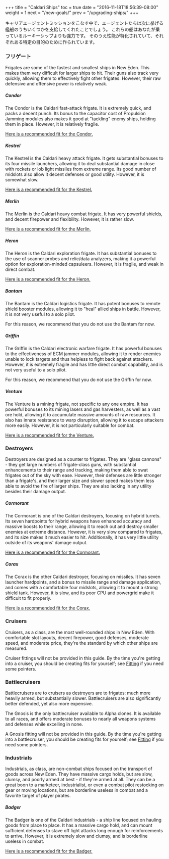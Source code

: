 +++ title = "Caldari Ships" toc = true date = "2016-11-18T18:56:39-08:00" weight = 1 next = "/new-goals/" prev = "/upgrading-ships/" +++

キャリアエージェントミッションをこなす中で、エージェントたちは次に挙げる艦船のうちいくつかを支給してくれたことでしょう。 これらの船はあなたが乗っているルーキーシップよりも強力です。 そのうえ性能が特化されていて、それぞれある特定の目的のために作られています。

### フリゲート

Frigates are some of the fastest and smallest ships in New Eden. This makes them very difficult for larger ships to hit. Their guns also track very quickly, allowing them to effectively fight other frigates. However, their raw defensive and offensive power is relatively weak.

##### Condor

The Condor is the Caldari fast-attack frigate. It is extremely quick, and packs a decent punch. Its bonus to the capacitor cost of Propulsion Jamming modules also makes it good at "tackling" enemy ships, holding them in place. However, it is relatively fragile.

[Here is a recommended fit for the Condor.](/upgrading-ships/caldari/condor/)

##### Kestrel

The Kestrel is the Caldari heavy attack frigate. It gets substantial bonuses to its four missile launchers, allowing it to deal substantial damage in close with rockets or lob light missiles from extreme range. Its good number of midslots also allow it decent defenses or good utility. However, it is somewhat slow.

[Here is a recommended fit for the Kestrel.](/upgrading-ships/caldari/kestrel/)

##### Merlin

The Merlin is the Caldari heavy combat frigate. It has very powerful shields, and decent firepower and flexibility. However, it is rather slow.

[Here is a recommended fit for the Merlin.](/upgrading-ships/caldari/merlin/)

##### Heron

The Heron is the Caldari exploration frigate. It has substantial bonuses to the use of scanner probes and relic/data analyzers, making it a powerful option for exploration-minded capsuleers. However, it is fragile, and weak in direct combat.

[Here is a recommended fit for the Heron.](/upgrading-ships/caldari/heron/)

##### Bantam

The Bantam is the Caldari logistics frigate. It has potent bonuses to remote shield booster modules, allowing it to "heal" allied ships in battle. However, it is not very useful to a solo pilot.

For this reason, we recommend that you do not use the Bantam for now.

##### Griffin

The Griffin is the Caldari electronic warfare frigate. It has powerful bonuses to the effectiveness of ECM jammer modules, allowing it to render enemies unable to lock targets and thus helpless to fight back against attackers. However, it is extremely fragile and has little direct combat capability, and is not very useful to a solo pilot.

For this reason, we recommend that you do not use the Griffin for now.

##### Venture

The Venture is a mining frigate, not specific to any one empire. It has powerful bonuses to its mining lasers and gas harvesters, as well as a vast ore hold, allowing it to accumulate massive amounts of raw resources. It also has innate resistance to warp disruption, allowing it to escape attackers more easily. However, it is not particularly suitable for combat.

[Here is a recommended fit for the Venture.](/upgrading-ships/caldari/venture/)

### Destroyers

Destroyers are designed as a counter to frigates. They are "glass cannons" - they get large numbers of frigate-class guns, with substantial enhancements to their range and tracking, making them able to swat frigates out of the sky with ease. However, their defenses are little stronger than a frigate's, and their larger size and slower speed makes them less able to avoid the fire of larger ships. They are also lacking in any utility besides their damage output.

##### Cormorant

The Cormorant is one of the Caldari destroyers, focusing on hybrid turrets. Its seven hardpoints for hybrid weapons have enhanced accuracy and massive boosts to their range, allowing it to reach out and destroy smaller enemies at extreme distance. However, it is very slow compared to frigates, and its size makes it much easier to hit. Additionally, it has very little utility outside of its weapons' damage output.

[Here is a recommended fit for the Cormorant.](/upgrading-ships/caldari/cormorant/)

##### Corax

The Corax is the other Caldari destroyer, focusing on missiles. It has seven launcher hardpoints, and a bonus to missile range and damage application, and comes with a comfortable four midslots, allowing it to mount a strong shield tank. However, it is slow, and its poor CPU and powergrid make it difficult to fit properly.

[Here is a recommended fit for the Corax.](/upgrading-ships/caldari/corax/)

### Cruisers

Cruisers, as a class, are the most well-rounded ships in New Eden. With comfortable slot layouts, decent firepower, good defenses, moderate speed, and moderate price, they're the standard by which other ships are measured.

Cruiser fittings will not be provided in this guide. By the time you're getting into a cruiser, you should be creating fits for yourself; see [Fitting](/reference/fitting/) if you need some pointers.

### Battlecruisers

Battlecruisers are to cruisers as destroyers are to frigates: much more heavily armed, but substantially slower. Battlecruisers are also significantly better defended, yet also more expensive.

The Gnosis is the only battlecruiser available to Alpha clones. It is available to all races, and offers moderate bonuses to nearly all weapons systems and defenses while excelling in none.

A Gnosis fitting will not be provided in this guide. By the time you're getting into a battlecruiser, you should be creating fits for yourself; see [Fitting](/reference/fitting/) if you need some pointers.

### Industrials

Industrials, as class, are non-combat ships focused on the transport of goods across New Eden. They have massive cargo holds, but are slow, clumsy, and poorly armed at best - if they're armed at all. They can be a great boon to a marketeer, industrialist, or even a combat pilot restocking on gear or moving locations, but are borderline useless in combat and a favorite target of player pirates.

##### Badger

The Badger is one of the Caldari industrials - a ship line focused on hauling goods from place to place. It has a massive cargo hold, and can mount sufficient defenses to stave off light attacks long enough for reinforcements to arrive. However, it is extremely slow and clumsy, and is borderline useless in combat.

[Here is a recommended fit for the Badger.](/upgrading-ships/caldari/badger/)
